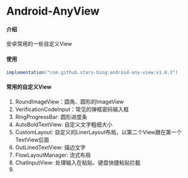 # Android-AnyView

#### 介绍
安卓常用的一些自定义View

#### 使用

```groovy
implementation("com.github.stars-bing:android-any-view:v1.0.3")
```

#### 常用的自定义View

1.  RoundImageView：圆角、圆形的ImageView
2.  VerificationCodeInput：常见的弹框密码输入框
3.  RingProgressBar: 圆形进度条
4.  AutoBoldTextView: 自定义文字粗细大小
5.  CustomLayout: 自定义的LinerLayout布局，以第二个View跟在第一个TextView后面
6.  OutLinedTextView: 描边文字
7.  FlowLayoutManager: 流式布局
8.  ChatInputView: 处理输入在粘贴、键盘快捷粘贴拦截
9.  

